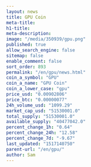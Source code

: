 ```yaml
---
layout: news
title: GPU Coin
meta-title: 
h1-title: 
meta-description: 
image: "/media/350939/gpu.png"
published: true
allow_search_engine: false
sitemap: false
enable_comment: false
sort_order: 893
permalink: "/en/gpu/news.html"
coin_a_symbol: "GPU"
coin_a_name: "GPU Coin"
coin_a_lower_case: "gpu"
price_usd: "0.00902806"
price_btc: "0.00000077"
24h_volume_usd: "1099.29"
market_cap_usd: "51530001.0"
total_supply: "51530001.0"
available_supply: "40477042.0"
percent_change_1h: "0.64"
percent_change_24h: "12.58"
percent_change_7d: "-9.67"
last_updated: "1517140750"
parent-url: "/en/gpu/"
author: Sam
---
```


